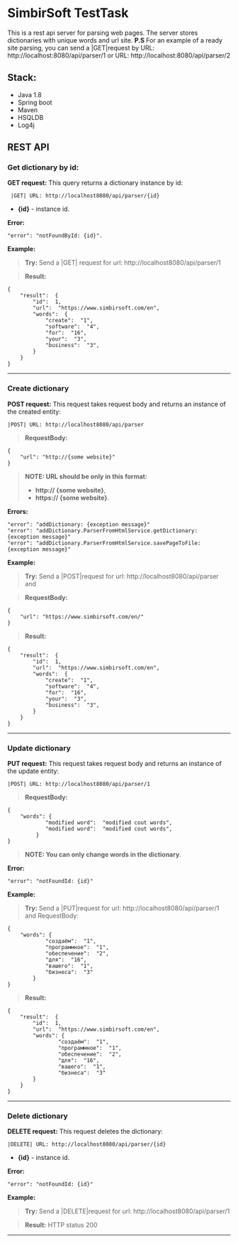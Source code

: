 # SimbirSoft TestTask

This is a rest api server for parsing web pages. The server stores dictionaries with unique words and url site.
**P.S** For an example of a ready site parsing, you can send a |GET|request 
by URL:  http://localhost:8080/api/parser/1 or URL: http://localhost:8080/api/parser/2  

## Stack:

 - Java 1.8
 - Spring boot
 - Maven
 - HSQLDB
 - Log4j

## REST API

### Get dictionary by id:

**GET  request:** This query returns a dictionary instance by id:
	
	 |GET| URL: http://localhost8080/api/parser/{id}

- **{id}** -  instance id.

**Error:**

	"error": "notFoundById: {id}". 
	
**Example:** 
> **Try:** Send a |GET| request for url:	http://localhost8080/api/parser/1

>**Result:**

	{
		"result":  {
			"id":  1,
			"url":  "https://www.simbirsoft.com/en",
		    "words":  {
			    "create":  "1",
			    "software":  "4",
			    "for":  "16",
			    "your":  "3",
			    "business":  "3",
			}   
		}	
	}
	
---

### Create dictionary

**POST request:** This request takes request body and returns an instance of the created entity:

	|POST| URL: http://localhost8080/api/parser
	
>**RequestBody:**
>
	{
		"url": "http://{some website}"
	}

> **NOTE:  URL should be only in this format:** 
> - **http:// {some website}**,
> - **https:// {some website}**.


**Errors:**

	"error": "addDictionary: {exception message}"
	"error": "addDictionary.ParserFromHtmlService.getDictionary: {exception message}"
	"error": "addDictionary.ParserFromHtmlService.savePageToFile: {exception message}"
	

**Example:** 
> **Try:** Send a |POST|request for url:	http://localhost8080/api/parser  and

>**RequestBody:**
	
	{
		"url": "https://www.simbirsoft.com/en/"
	}


>**Result:**

	{
		"result":  {
			"id":  1,
			"url":  "https://www.simbirsoft.com/en",
		    "words":  {
			    "create":  "1",
			    "software":  "4",
			    "for":  "16",
			    "your":  "3",
			    "business":  "3",
			}   
		}	
	}

---
### Update dictionary

**PUT request:** This request takes request body and returns an instance of the update entity:

	|POST| URL: http://localhost8080/api/parser/1
	
	
>**RequestBody:**
	
	{
		"words": {
				"modified word":  "modified cout words",
				"modified word":  "modified cout words",
			 }
	}

> **NOTE:  You can only change words in the dictionary**.

**Error:** 

	"error": "notFoundId: {id}"
	

**Example:**  
> **Try:** Send a |PUT|request for url:	http://localhost8080/api/parser/1  and
RequestBody:

	{
		"words": {
				"создаём":  "1",
				"программное":  "1",
				"обеспечение":  "2",
				"для":  "16",
				"вашего":  "1",
				"бизнеса":  "3"
			}
	}


>**Result:**

	{
		"result":  {
			"id":  1,
			"url":  "https://www.simbirsoft.com/en",
		    "words": {
					"создаём":  "1",
					"программное":  "1",
					"обеспечение":  "2",
					"для":  "16",
					"вашего":  "1",
					"бизнеса":  "3"
			}
		}	
	}

---

### Delete dictionary

**DELETE request:** This request deletes the dictionary:

	|DELETE| URL: http://localhost8080/api/parser/{id}

- **{id}** -  instance id.

**Error:**

	"error": "notFoundId: {id}"
	

**Example:** 
> **Try:**  Send a |DELETE|request for url:	http://localhost8080/api/parser/1 


>**Result:** HTTP status 200


---

